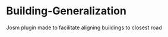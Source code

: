Building-Generalization
=======================

Josm plugin made to facilitate aligning buildings to closest road

